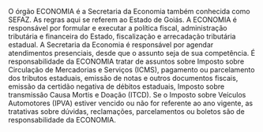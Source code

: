 O órgão ECONOMIA é a Secretaria da Economia também conhecida como SEFAZ. As regras aqui se referem ao Estado de Goiás. A ECONOMIA é responsável por formular e executar a política fiscal, administração tributária e financeira do Estado, fiscalização e arrecadação tributária estadual. A Secretaria da Economia é responsável por agendar atendimentos presenciais, desde que o assunto seja de sua competência. É responsabilidade da ECONOMIA tratar de assuntos sobre Imposto sobre Circulação de Mercadorias e Serviços (ICMS), pagamento ou parcelamento dos tributos estaduais, emissão de notas e outros documentos fiscais, emissão da certidão negativa de débitos estaduais, Imposto sobre transmissão Causa Mortis e Doação (ITCD).
Se o Imposto sobre Veículos Automotores (IPVA) estiver vencido ou não for referente ao ano vigente, as tratativas sobre dúvidas, reclamações, parcelamentos ou boletos são de responsabilidade da ECONOMIA.
